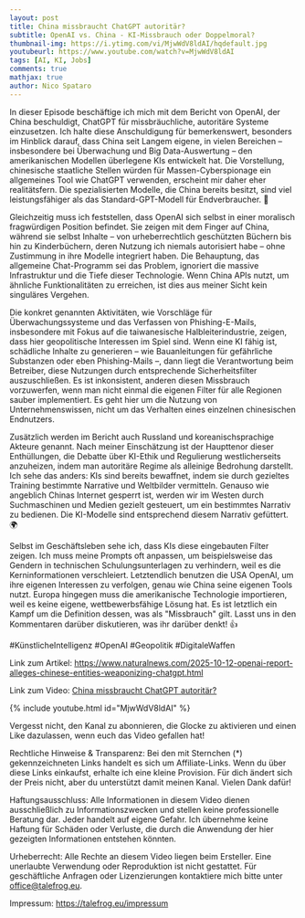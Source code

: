 ```yaml
---
layout: post
title: China missbraucht ChatGPT autoritär?
subtitle: OpenAI vs. China - KI-Missbrauch oder Doppelmoral?
thumbnail-img: https://i.ytimg.com/vi/MjwWdV8ldAI/hqdefault.jpg
youtubeurl: https://www.youtube.com/watch?v=MjwWdV8ldAI
tags: [AI, KI, Jobs]
comments: true
mathjax: true
author: Nico Spataro
---
```


In dieser Episode beschäftige ich mich mit dem Bericht von OpenAI, der China beschuldigt, ChatGPT für missbräuchliche, autoritäre Systeme einzusetzen. Ich halte diese Anschuldigung für bemerkenswert, besonders im Hinblick darauf, dass China seit Langem eigene, in vielen Bereichen – insbesondere bei Überwachung und Big Data-Auswertung – den amerikanischen Modellen überlegene KIs entwickelt hat. Die Vorstellung, chinesische staatliche Stellen würden für Massen-Cyberspionage ein allgemeines Tool wie ChatGPT verwenden, erscheint mir daher eher realitätsfern. Die spezialisierten Modelle, die China bereits besitzt, sind viel leistungsfähiger als das Standard-GPT-Modell für Endverbraucher. 🧐

Gleichzeitig muss ich feststellen, dass OpenAI sich selbst in einer moralisch fragwürdigen Position befindet. Sie zeigen mit dem Finger auf China, während sie selbst Inhalte – von urheberrechtlich geschützten Büchern bis hin zu Kinderbüchern, deren Nutzung ich niemals autorisiert habe – ohne Zustimmung in ihre Modelle integriert haben. Die Behauptung, das allgemeine Chat-Programm sei das Problem, ignoriert die massive Infrastruktur und die Tiefe dieser Technologie. Wenn China APIs nutzt, um ähnliche Funktionalitäten zu erreichen, ist dies aus meiner Sicht kein singuläres Vergehen.

Die konkret genannten Aktivitäten, wie Vorschläge für Überwachungssysteme und das Verfassen von Phishing-E-Mails, insbesondere mit Fokus auf die taiwanesische Halbleiterindustrie, zeigen, dass hier geopolitische Interessen im Spiel sind. Wenn eine KI fähig ist, schädliche Inhalte zu generieren – wie Bauanleitungen für gefährliche Substanzen oder eben Phishing-Mails –, dann liegt die Verantwortung beim Betreiber, diese Nutzungen durch entsprechende Sicherheitsfilter auszuschließen. Es ist inkonsistent, anderen diesen Missbrauch vorzuwerfen, wenn man nicht einmal die eigenen Filter für alle Regionen sauber implementiert. Es geht hier um die Nutzung von Unternehmenswissen, nicht um das Verhalten eines einzelnen chinesischen Endnutzers.

Zusätzlich werden im Bericht auch Russland und koreanischsprachige Akteure genannt. Nach meiner Einschätzung ist der Haupttenor dieser Enthüllungen, die Debatte über KI-Ethik und Regulierung westlicherseits anzuheizen, indem man autoritäre Regime als alleinige Bedrohung darstellt. Ich sehe das anders: KIs sind bereits bewaffnet, indem sie durch gezieltes Training bestimmte Narrative und Weltbilder vermitteln. Genauso wie angeblich Chinas Internet gesperrt ist, werden wir im Westen durch Suchmaschinen und Medien gezielt gesteuert, um ein bestimmtes Narrativ zu bedienen. Die KI-Modelle sind entsprechend diesem Narrativ gefüttert. 🌍

Selbst im Geschäftsleben sehe ich, dass KIs diese eingebauten Filter zeigen. Ich muss meine Prompts oft anpassen, um beispielsweise das Gendern in technischen Schulungsunterlagen zu verhindern, weil es die Kerninformationen verschleiert. Letztendlich benutzen die USA OpenAI, um ihre eigenen Interessen zu verfolgen, genau wie China seine eigenen Tools nutzt. Europa hingegen muss die amerikanische Technologie importieren, weil es keine eigene, wettbewerbsfähige Lösung hat. Es ist letztlich ein Kampf um die Definition dessen, was als "Missbrauch" gilt. Lasst uns in den Kommentaren darüber diskutieren, was ihr darüber denkt! 👍

#KünstlicheIntelligenz #OpenAI #Geopolitik #DigitaleWaffen

Link zum Artikel:
<https://www.naturalnews.com/2025-10-12-openai-report-alleges-chinese-entities-weaponizing-chatgpt.html>

Link zum Video:
[China missbraucht ChatGPT autoritär?](https://www.youtube.com/watch?v=MjwWdV8ldAI)

{% include youtube.html id="MjwWdV8ldAI" %}

Vergesst nicht, den Kanal zu abonnieren, die Glocke zu aktivieren und einen Like dazulassen, wenn euch das Video gefallen hat!

Rechtliche Hinweise & Transparenz:
Bei den mit Sternchen (*) gekennzeichneten Links handelt es sich um Affiliate-Links. Wenn du über diese Links einkaufst, erhalte ich eine kleine Provision. Für dich ändert sich der Preis nicht, aber du unterstützt damit meinen Kanal. Vielen Dank dafür!

Haftungsausschluss:
Alle Informationen in diesem Video dienen ausschließlich zu Informationszwecken und stellen keine professionelle Beratung dar. Jeder handelt auf eigene Gefahr. Ich übernehme keine Haftung für Schäden oder Verluste, die durch die Anwendung der hier gezeigten Informationen entstehen könnten.

Urheberrecht:
Alle Rechte an diesem Video liegen beim Ersteller. Eine unerlaubte Verwendung oder Reproduktion ist nicht gestattet. Für geschäftliche Anfragen oder Lizenzierungen kontaktiere mich bitte unter <office@talefrog.eu>.

Impressum: 
<https://talefrog.eu/impressum>
